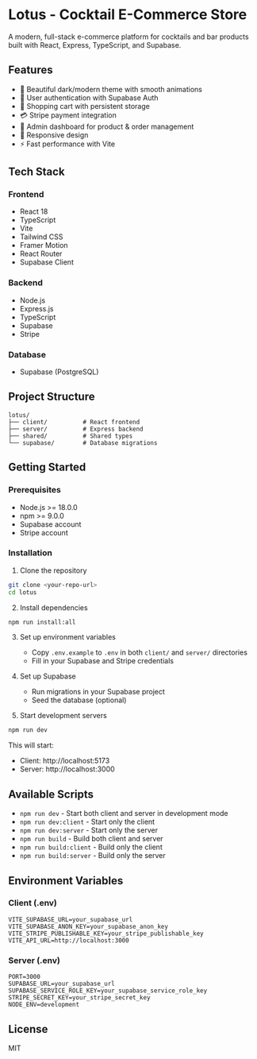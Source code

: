 # Lotus - Cocktail E-Commerce Store

A modern, full-stack e-commerce platform for cocktails and bar products built with React, Express, TypeScript, and Supabase.

## Features

- 🎨 Beautiful dark/modern theme with smooth animations
- 🔐 User authentication with Supabase Auth
- 🛒 Shopping cart with persistent storage
- 💳 Stripe payment integration
- 👑 Admin dashboard for product & order management
- 📱 Responsive design
- ⚡ Fast performance with Vite

## Tech Stack

### Frontend
- React 18
- TypeScript
- Vite
- Tailwind CSS
- Framer Motion
- React Router
- Supabase Client

### Backend
- Node.js
- Express.js
- TypeScript
- Supabase
- Stripe

### Database
- Supabase (PostgreSQL)

## Project Structure

```
lotus/
├── client/          # React frontend
├── server/          # Express backend
├── shared/          # Shared types
└── supabase/        # Database migrations
```

## Getting Started

### Prerequisites
- Node.js >= 18.0.0
- npm >= 9.0.0
- Supabase account
- Stripe account

### Installation

1. Clone the repository
```bash
git clone <your-repo-url>
cd lotus
```

2. Install dependencies
```bash
npm run install:all
```

3. Set up environment variables
   - Copy `.env.example` to `.env` in both `client/` and `server/` directories
   - Fill in your Supabase and Stripe credentials

4. Set up Supabase
   - Run migrations in your Supabase project
   - Seed the database (optional)

5. Start development servers
```bash
npm run dev
```

This will start:
- Client: http://localhost:5173
- Server: http://localhost:3000

## Available Scripts

- `npm run dev` - Start both client and server in development mode
- `npm run dev:client` - Start only the client
- `npm run dev:server` - Start only the server
- `npm run build` - Build both client and server
- `npm run build:client` - Build only the client
- `npm run build:server` - Build only the server

## Environment Variables

### Client (.env)
```
VITE_SUPABASE_URL=your_supabase_url
VITE_SUPABASE_ANON_KEY=your_supabase_anon_key
VITE_STRIPE_PUBLISHABLE_KEY=your_stripe_publishable_key
VITE_API_URL=http://localhost:3000
```

### Server (.env)
```
PORT=3000
SUPABASE_URL=your_supabase_url
SUPABASE_SERVICE_ROLE_KEY=your_supabase_service_role_key
STRIPE_SECRET_KEY=your_stripe_secret_key
NODE_ENV=development
```

## License

MIT

